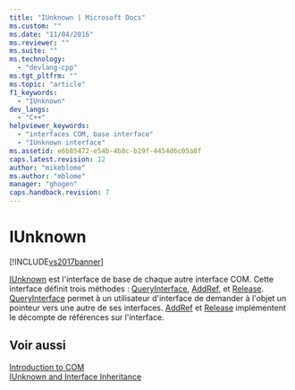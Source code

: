 ```yaml
---
title: "IUnknown | Microsoft Docs"
ms.custom: ""
ms.date: "11/04/2016"
ms.reviewer: ""
ms.suite: ""
ms.technology: 
  - "devlang-cpp"
ms.tgt_pltfrm: ""
ms.topic: "article"
f1_keywords: 
  - "IUnknown"
dev_langs: 
  - "C++"
helpviewer_keywords: 
  - "interfaces COM, base interface"
  - "IUnknown interface"
ms.assetid: e6b85472-e54b-4b8c-b19f-4454d6c05a8f
caps.latest.revision: 12
author: "mikeblome"
ms.author: "mblome"
manager: "ghogen"
caps.handback.revision: 7
---
```

# IUnknown
[!INCLUDE[vs2017banner](../assembler/inline/includes/vs2017banner.md)]

[IUnknown](http://msdn.microsoft.com/library/windows/desktop/ms680509) est l'interface de base de chaque autre interface COM.  Cette interface définit trois méthodes : [QueryInterface](http://msdn.microsoft.com/library/windows/desktop/ms682521), [AddRef](http://msdn.microsoft.com/library/windows/desktop/ms691379), et [Release](http://msdn.microsoft.com/library/windows/desktop/ms682317).  [QueryInterface](http://msdn.microsoft.com/library/windows/desktop/ms682521) permet à un utilisateur d'interface de demander à l'objet un pointeur vers une autre de ses interfaces.  [AddRef](http://msdn.microsoft.com/library/windows/desktop/ms691379) et [Release](http://msdn.microsoft.com/library/windows/desktop/ms682317) implémentent le décompte de références sur l'interface.  
  
## Voir aussi  
 [Introduction to COM](../atl/introduction-to-com.md)   
 [IUnknown and Interface Inheritance](http://msdn.microsoft.com/library/windows/desktop/ms692713)